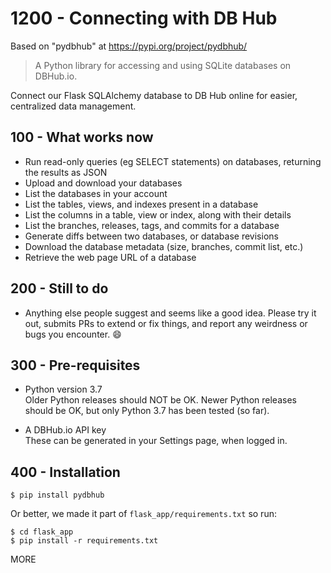 # 1200 - Connecting with DB Hub

Based on "pydbhub" at https://pypi.org/project/pydbhub/

> A Python library for accessing and using SQLite databases on DBHub.io.

Connect our Flask SQLAlchemy database to DB Hub online for easier, centralized data management.

## 100 - What works now

- Run read-only queries (eg SELECT statements) on databases, returning the results as JSON
- Upload and download your databases
- List the databases in your account
- List the tables, views, and indexes present in a database
- List the columns in a table, view or index, along with their details
- List the branches, releases, tags, and commits for a database
- Generate diffs between two databases, or database revisions
- Download the database metadata (size, branches, commit list, etc.)
- Retrieve the web page URL of a database

## 200 - Still to do
- Anything else people suggest and seems like a good idea. Please try it out, submits PRs to extend or fix things, and report any weirdness or bugs you encounter. :smile:

## 300 - Pre-requisites

- Python version 3.7<br/>
Older Python releases should NOT be OK. Newer Python releases should be OK, but only Python 3.7 has been tested (so far).

- A DBHub.io API key<br/>
These can be generated in your Settings page, when logged in.

## 400 - Installation

```
$ pip install pydbhub
```

Or better, we made it part of ```flask_app/requirements.txt``` so run:

```
$ cd flask_app
$ pip install -r requirements.txt
```

MORE